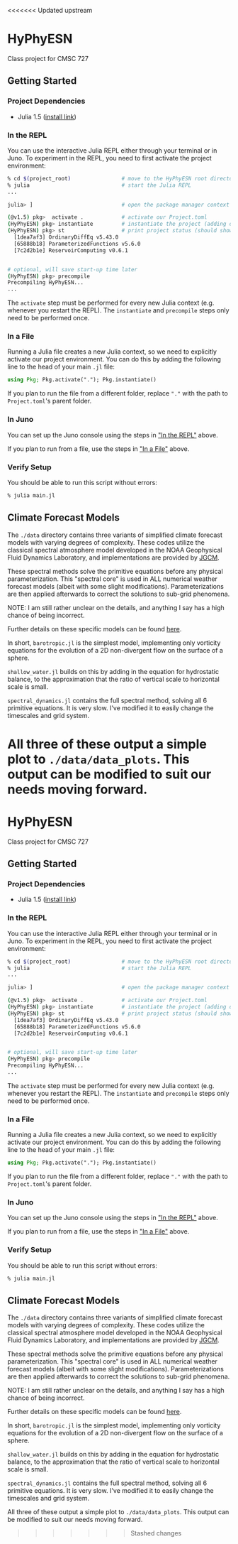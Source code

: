 <<<<<<< Updated upstream
# HyPhyESN

Class project for CMSC 727

## Getting Started

### Project Dependencies

* Julia 1.5 ([install link](https://julialang.org/downloads/))

### In the REPL

You can use the interactive Julia REPL either through your terminal or in Juno.
To experiment in the REPL, you need to first activate the project environment:

```bash
% cd $(project_root)                # move to the HyPhyESN root directory
% julia                             # start the Julia REPL
...

julia> ]                            # open the package manager context

(@v1.5) pkg>  activate .            # activate our Project.toml
(HyPhyESN) pkg> instantiate         # instantiate the project (adding deps, etc.)
(HyPhyESN) pkg> st                  # print project status (should show deps)
  [1dea7af3] OrdinaryDiffEq v5.43.0
  [65888b18] ParameterizedFunctions v5.6.0
  [7c2d2b1e] ReservoirComputing v0.6.1


# optional, will save start-up time later
(HyPhyESN) pkg> precompile
Precompiling HyPhyESN...
...
```

The `activate` step must be performed for every new Julia context (e.g. whenever you restart the REPL).
The `instantiate` and `precompile` steps only need to be performed once.

### In a File

Running a Julia file creates a new Julia context, so we need to explicitly activate our project environment.
You can do this by adding the following line to the head of your main `.jl` file:

```julia
using Pkg; Pkg.activate("."); Pkg.instantiate()
```

If you plan to run the file from a different folder, replace `"."` with the path to `Project.toml`'s parent folder.

### In Juno

You can set up the Juno console using the steps in ["In the REPL"](#in-the-repl) above.

If you plan to run from a file, use the steps in ["In a File"](#in-a-file) above.

### Verify Setup

You should be able to run this script without errors:

```bash
% julia main.jl
```
## Climate Forecast Models

The `./data` directory contains three variants of simplified climate forecast models with varying degrees of complexity.
These codes utilize the classical spectral atmosphere model developed in the NOAA Geophysical Fluid Dynamics Laboratory,
and implementations are provided by [JGCM](https://github.com/CliMA/IdealizedSpectralGCM.jl).

These spectral methods solve the primitive equations before any physical parameterization. This "spectral core" is used in
ALL numerical weather forecast models (albeit with some slight modifications). Parameterizations are then applied afterwards
to correct the solutions to sub-grid phenomena.

NOTE: I am still rather unclear on the details, and anything I say has a high chance of being incorrect.

Further details on these specific models can be found [here](https://www.gfdl.noaa.gov/idealized-spectral-models-quickstart/).

In short, `barotropic.jl` is the simplest model, implementing only vorticity equations for the evolution of a 2D non-divergent
flow on the surface of a sphere.

`shallow_water.jl` builds on this by adding in the equation for hydrostatic balance, to the approximation that the ratio of vertical scale
to horizontal scale is small.

`spectral_dynamics.jl` contains the full spectral method, solving all 6 primitive equations. It is very slow. I've modified it to easily
change the timescales and grid system.

All three of these output a simple plot to `./data/data_plots`. This output can be modified to suit our needs moving forward.
=======
# HyPhyESN

Class project for CMSC 727

## Getting Started

### Project Dependencies

* Julia 1.5 ([install link](https://julialang.org/downloads/))

### In the REPL

You can use the interactive Julia REPL either through your terminal or in Juno.
To experiment in the REPL, you need to first activate the project environment:

```bash
% cd $(project_root)                # move to the HyPhyESN root directory
% julia                             # start the Julia REPL
...

julia> ]                            # open the package manager context

(@v1.5) pkg>  activate .            # activate our Project.toml
(HyPhyESN) pkg> instantiate         # instantiate the project (adding deps, etc.)
(HyPhyESN) pkg> st                  # print project status (should show deps)
  [1dea7af3] OrdinaryDiffEq v5.43.0
  [65888b18] ParameterizedFunctions v5.6.0
  [7c2d2b1e] ReservoirComputing v0.6.1


# optional, will save start-up time later
(HyPhyESN) pkg> precompile
Precompiling HyPhyESN...
...
```

The `activate` step must be performed for every new Julia context (e.g. whenever you restart the REPL).
The `instantiate` and `precompile` steps only need to be performed once.

### In a File

Running a Julia file creates a new Julia context, so we need to explicitly activate our project environment.
You can do this by adding the following line to the head of your main `.jl` file:

```julia
using Pkg; Pkg.activate("."); Pkg.instantiate()
```

If you plan to run the file from a different folder, replace `"."` with the path to `Project.toml`'s parent folder.

### In Juno

You can set up the Juno console using the steps in ["In the REPL"](#in-the-repl) above.

If you plan to run from a file, use the steps in ["In a File"](#in-a-file) above.

### Verify Setup

You should be able to run this script without errors:

```bash
% julia main.jl
```
## Climate Forecast Models

The `./data` directory contains three variants of simplified climate forecast models with varying degrees of complexity.
These codes utilize the classical spectral atmosphere model developed in the NOAA Geophysical Fluid Dynamics Laboratory,
and implementations are provided by [JGCM](https://github.com/CliMA/IdealizedSpectralGCM.jl).

These spectral methods solve the primitive equations before any physical parameterization. This "spectral core" is used in
ALL numerical weather forecast models (albeit with some slight modifications). Parameterizations are then applied afterwards
to correct the solutions to sub-grid phenomena.

NOTE: I am still rather unclear on the details, and anything I say has a high chance of being incorrect.

Further details on these specific models can be found [here](https://www.gfdl.noaa.gov/idealized-spectral-models-quickstart/).

In short, `barotropic.jl` is the simplest model, implementing only vorticity equations for the evolution of a 2D non-divergent
flow on the surface of a sphere.

`shallow_water.jl` builds on this by adding in the equation for hydrostatic balance, to the approximation that the ratio of vertical scale
to horizontal scale is small.

`spectral_dynamics.jl` contains the full spectral method, solving all 6 primitive equations. It is very slow. I've modified it to easily
change the timescales and grid system.

All three of these output a simple plot to `./data/data_plots`. This output can be modified to suit our needs moving forward.
>>>>>>> Stashed changes
